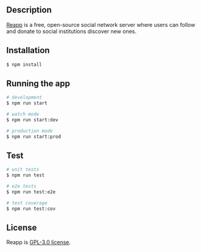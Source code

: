 ## Description

[Reapp](https://github.com/ReappMobi/reappt) is a free, open-source social network server where users can follow and donate to social institutions discover new ones.

## Installation

```bash
$ npm install
```

## Running the app

```bash
# development
$ npm run start

# watch mode
$ npm run start:dev

# production mode
$ npm run start:prod
```

## Test

```bash
# unit tests
$ npm run test

# e2e tests
$ npm run test:e2e

# test coverage
$ npm run test:cov
```

## License

Reapp is [GPL-3.0 license](LICENSE).

